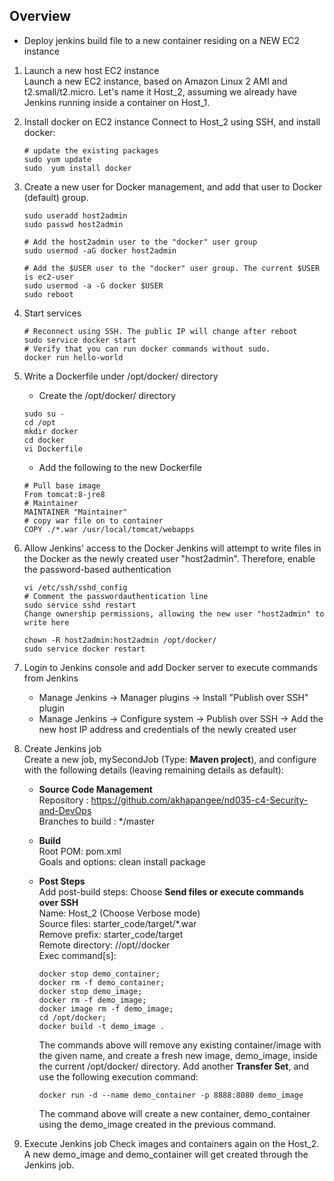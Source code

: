 ## Overview
* Deploy jenkins build file to a new container residing on a NEW EC2 instance

1. Launch a new host EC2 instance  
   Launch a new EC2 instance, based on Amazon Linux 2 AMI and t2.small/t2.micro. Let's name it Host_2, assuming we already have Jenkins running inside a container on Host_1.

2. Install docker on EC2 instance
   Connect to Host_2 using SSH, and install docker:
   ```
   # update the existing packages
   sudo yum update
   sudo  yum install docker
   ```

3. Create a new user for Docker management, and add that user to Docker (default) group.
   ```
   sudo useradd host2admin
   sudo passwd host2admin
   
   # Add the host2admin user to the "docker" user group
   sudo usermod -aG docker host2admin
   
   # Add the $USER user to the "docker" user group. The current $USER is ec2-user
   sudo usermod -a -G docker $USER
   sudo reboot
   ```
4. Start services
   ```
   # Reconnect using SSH. The public IP will change after reboot
   sudo service docker start
   # Verify that you can run docker commands without sudo.
   docker run hello-world
   ```

5. Write a Dockerfile under /opt/docker/ directory
   * Create the /opt/docker/ directory
   ```   
   sudo su -
   cd /opt
   mkdir docker
   cd docker
   vi Dockerfile
   ```
   * Add the following to the new Dockerfile
   ```
   # Pull base image
   From tomcat:8-jre8
   # Maintainer
   MAINTAINER "Maintainer"
   # copy war file on to container
   COPY ./*.war /usr/local/tomcat/webapps
   ```

6. Allow Jenkins' access to the Docker
   Jenkins will attempt to write files in the Docker as the newly created user "host2admin". Therefore, enable the password-based authentication
   ```
   vi /etc/ssh/sshd_config
   # Comment the passwordauthentication line
   sudo service sshd restart
   Change ownership permissions, allowing the new user "host2admin" to write here
   
   chown -R host2admin:host2admin /opt/docker/
   sudo service docker restart
   ```

7. Login to Jenkins console and add Docker server to execute commands from Jenkins
   * Manage Jenkins → Manager plugins → Install "Publish over SSH" plugin
   * Manage Jenkins → Configure system → Publish over SSH → Add the new host IP address and credentials of the newly created user

8. Create Jenkins job  
   Create a new job, mySecondJob (Type: **Maven project**), and configure with the following details (leaving remaining details as default):

   * **Source Code Management**  
   Repository : https://github.com/akhapangee/nd035-c4-Security-and-DevOps  
   Branches to build : */master  

   * **Build**  
   Root POM: pom.xml  
   Goals and options: clean install package

   * **Post Steps**  
     Add post-build steps: Choose **Send files or execute commands over SSH**  
     Name: Host_2 (Choose Verbose mode)  
     Source files: starter_code/target/*.war  
     Remove prefix: starter_code/target  
     Remote directory: //opt//docker  
     Exec command[s]:  
     ```
     docker stop demo_container;  
     docker rm -f demo_container;
     docker stop demo_image;  
     docker rm -f demo_image;
     docker image rm -f demo_image;
     cd /opt/docker;
     docker build -t demo_image .
     ```
     The commands above will remove any existing container/image with the given name, and create a fresh new image, demo_image, inside the current /opt/docker/ directory. Add another **Transfer Set**, and use the following execution command:
   
      `docker run -d --name demo_container -p 8888:8080 demo_image`

     The command above will create a new container, demo_container using the demo_image created in the previous command.

9. Execute Jenkins job
   Check images and containers again on the Host_2. A new demo_image and demo_container will get created through the Jenkins job.

